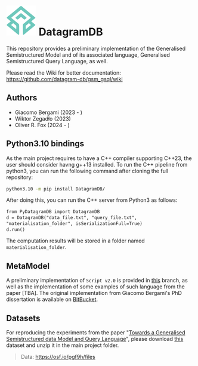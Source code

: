 

# <img src="doc/export-2024-08-26 121525.svg" style="height:80px; width: auto;" /> DatagramDB

This repository provides a preliminary implementation of the Generalised Semistructured Model and of its associated language,
Generalised Semistructured Query Language, as well.

Please read the Wiki for better documentation: https://github.com/datagram-db/gsm_gsql/wiki

## Authors

* Giacomo Bergami (2023 - )
* Wiktor Zegadło (2023)
* Oliver R. Fox (2024 - )

## Python3.10 bindings

As the main project requires to have a C++ compiler supporting C++23, the user should consider havng g++13 installed.
To run the C++ pipeline from python3, you can run the following command after cloning the full repository:

```bash
python3.10 -m pip install DatagramDB/
```

After doing this, you can run the C++ server from Python3 as follows:

```python3
from PyDatagramDB import DatagramDB
d = DatagramDB("data_file.txt", "query_file.txt", "materialisation_folder", isSerializationFull=True)
d.run()
```

The computation results will be stored in a folder named ```materialisation_folder```.

## MetaModel

A preliminary implementation of ```Script v2.0``` is provided in [this](https://github.com/datagram-db/gsm_gsql/tree/withscript) branch, as well as the implementation of some examples of such language from the paper [TBA]. The original implementation from Giacomo Bergami's PhD dissertation is available on [BitBucket](https://bitbucket.org/unibogb/gsql-script/src/master/).

## Datasets

For reproducing the experiments from the paper "[Towards a Generalised Semistructured data Model and Query Language](https://dl.acm.org/doi/10.1145/3609429.3609433)", please download [this](https://files.de-1.osf.io/v1/resources/pgf9h/providers/osfstorage/?zip=) dataset and unzip it in the main project folder.

> Data: https://osf.io/pgf9h/files

